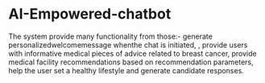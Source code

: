 # AI-Empowered-chatbot
The system provide many functionality from those:- generate personalizedwelcomemessage whenthe chat is initiated, , provide users with informative medical pieces of advice related to breast cancer, provide medical facility recommendations based on recommendation parameters,  help the user set a healthy lifestyle and generate candidate responses.
